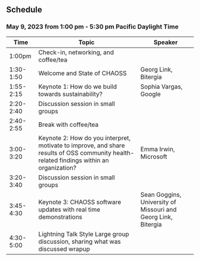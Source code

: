 ## Schedule

### May 9, 2023 from 1:00 pm - 5:30 pm Pacific Daylight Time 

| Time | Topic | Speaker |
| --- | -- | --- |
| 1:00pm | Check-in, networking, and coffee/tea |
| 1:30-1:50 | Welcome and State of CHAOSS | Georg Link, Bitergia |
| 1:55-2:15 | Keynote 1: How do we build  towards sustainability? | Sophia Vargas, Google |
| 2:20-2:40 | Discussion session in small groups|
| 2:40-2:55 | Break with coffee/tea |
| 3:00-3:20 | Keynote 2: How do you interpret, motivate to improve, and share results of OSS community health-related findings within an organization? | Emma Irwin, Microsoft |
| 3:20-3:40 | Discussion session in small groups|
| 3:45-4:30 | Keynote 3: CHAOSS software updates with real time demonstrations | Sean Goggins, University of Missouri and Georg Link, Bitergia |
| 4:30-5:00 | Lightning Talk Style Large group discussion, sharing what was discussed wrapup|
